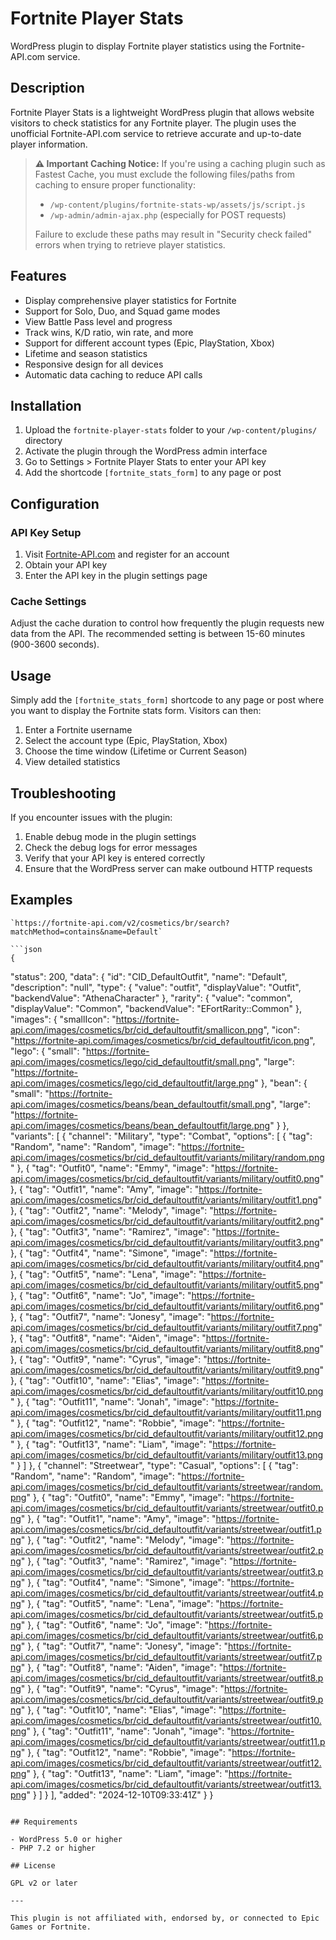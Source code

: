 # Fortnite Player Stats

WordPress plugin to display Fortnite player statistics using the Fortnite-API.com service.

## Description

Fortnite Player Stats is a lightweight WordPress plugin that allows website visitors to check statistics for any Fortnite player. The plugin uses the unofficial Fortnite-API.com service to retrieve accurate and up-to-date player information.

> **⚠️ Important Caching Notice:** If you're using a caching plugin such as Fastest Cache, you must exclude the following files/paths from caching to ensure proper functionality:
> - `/wp-content/plugins/fortnite-stats-wp/assets/js/script.js`
> - `/wp-admin/admin-ajax.php` (especially for POST requests)
> 
> Failure to exclude these paths may result in "Security check failed" errors when trying to retrieve player statistics.



## Features

- Display comprehensive player statistics for Fortnite
- Support for Solo, Duo, and Squad game modes
- View Battle Pass level and progress
- Track wins, K/D ratio, win rate, and more
- Support for different account types (Epic, PlayStation, Xbox)
- Lifetime and season statistics
- Responsive design for all devices
- Automatic data caching to reduce API calls

## Installation

1. Upload the `fortnite-player-stats` folder to your `/wp-content/plugins/` directory
2. Activate the plugin through the WordPress admin interface
3. Go to Settings > Fortnite Player Stats to enter your API key
4. Add the shortcode `[fortnite_stats_form]` to any page or post

## Configuration

### API Key Setup

1. Visit [Fortnite-API.com](https://fortnite-api.com/) and register for an account
2. Obtain your API key
3. Enter the API key in the plugin settings page

### Cache Settings

Adjust the cache duration to control how frequently the plugin requests new data from the API. The recommended setting is between 15-60 minutes (900-3600 seconds).

## Usage

Simply add the `[fortnite_stats_form]` shortcode to any page or post where you want to display the Fortnite stats form. Visitors can then:

1. Enter a Fortnite username
2. Select the account type (Epic, PlayStation, Xbox)
3. Choose the time window (Lifetime or Current Season)
4. View detailed statistics

## Troubleshooting

If you encounter issues with the plugin:

1. Enable debug mode in the plugin settings
2. Check the debug logs for error messages
3. Verify that your API key is entered correctly
4. Ensure that the WordPress server can make outbound HTTP requests

## Examples
    `https://fortnite-api.com/v2/cosmetics/br/search?matchMethod=contains&name=Default`

    ```json
    {
  "status": 200,
  "data": {
    "id": "CID_DefaultOutfit",
    "name": "Default",
    "description": "null",
    "type": {
      "value": "outfit",
      "displayValue": "Outfit",
      "backendValue": "AthenaCharacter"
    },
    "rarity": {
      "value": "common",
      "displayValue": "Common",
      "backendValue": "EFortRarity::Common"
    },
    "images": {
      "smallIcon": "https://fortnite-api.com/images/cosmetics/br/cid_defaultoutfit/smallicon.png",
      "icon": "https://fortnite-api.com/images/cosmetics/br/cid_defaultoutfit/icon.png",
      "lego": {
        "small": "https://fortnite-api.com/images/cosmetics/lego/cid_defaultoutfit/small.png",
        "large": "https://fortnite-api.com/images/cosmetics/lego/cid_defaultoutfit/large.png"
      },
      "bean": {
        "small": "https://fortnite-api.com/images/cosmetics/beans/bean_defaultoutfit/small.png",
        "large": "https://fortnite-api.com/images/cosmetics/beans/bean_defaultoutfit/large.png"
      }
    },
    "variants": [
      {
        "channel": "Military",
        "type": "Combat",
        "options": [
          {
            "tag": "Random",
            "name": "Random",
            "image": "https://fortnite-api.com/images/cosmetics/br/cid_defaultoutfit/variants/military/random.png"
          },
          {
            "tag": "Outfit0",
            "name": "Emmy",
            "image": "https://fortnite-api.com/images/cosmetics/br/cid_defaultoutfit/variants/military/outfit0.png"
          },
          {
            "tag": "Outfit1",
            "name": "Amy",
            "image": "https://fortnite-api.com/images/cosmetics/br/cid_defaultoutfit/variants/military/outfit1.png"
          },
          {
            "tag": "Outfit2",
            "name": "Melody",
            "image": "https://fortnite-api.com/images/cosmetics/br/cid_defaultoutfit/variants/military/outfit2.png"
          },
          {
            "tag": "Outfit3",
            "name": "Ramirez",
            "image": "https://fortnite-api.com/images/cosmetics/br/cid_defaultoutfit/variants/military/outfit3.png"
          },
          {
            "tag": "Outfit4",
            "name": "Simone",
            "image": "https://fortnite-api.com/images/cosmetics/br/cid_defaultoutfit/variants/military/outfit4.png"
          },
          {
            "tag": "Outfit5",
            "name": "Lena",
            "image": "https://fortnite-api.com/images/cosmetics/br/cid_defaultoutfit/variants/military/outfit5.png"
          },
          {
            "tag": "Outfit6",
            "name": "Jo",
            "image": "https://fortnite-api.com/images/cosmetics/br/cid_defaultoutfit/variants/military/outfit6.png"
          },
          {
            "tag": "Outfit7",
            "name": "Jonesy",
            "image": "https://fortnite-api.com/images/cosmetics/br/cid_defaultoutfit/variants/military/outfit7.png"
          },
          {
            "tag": "Outfit8",
            "name": "Aiden",
            "image": "https://fortnite-api.com/images/cosmetics/br/cid_defaultoutfit/variants/military/outfit8.png"
          },
          {
            "tag": "Outfit9",
            "name": "Cyrus",
            "image": "https://fortnite-api.com/images/cosmetics/br/cid_defaultoutfit/variants/military/outfit9.png"
          },
          {
            "tag": "Outfit10",
            "name": "Elias",
            "image": "https://fortnite-api.com/images/cosmetics/br/cid_defaultoutfit/variants/military/outfit10.png"
          },
          {
            "tag": "Outfit11",
            "name": "Jonah",
            "image": "https://fortnite-api.com/images/cosmetics/br/cid_defaultoutfit/variants/military/outfit11.png"
          },
          {
            "tag": "Outfit12",
            "name": "Robbie",
            "image": "https://fortnite-api.com/images/cosmetics/br/cid_defaultoutfit/variants/military/outfit12.png"
          },
          {
            "tag": "Outfit13",
            "name": "Liam",
            "image": "https://fortnite-api.com/images/cosmetics/br/cid_defaultoutfit/variants/military/outfit13.png"
          }
        ]
      },
      {
        "channel": "Streetwear",
        "type": "Casual",
        "options": [
          {
            "tag": "Random",
            "name": "Random",
            "image": "https://fortnite-api.com/images/cosmetics/br/cid_defaultoutfit/variants/streetwear/random.png"
          },
          {
            "tag": "Outfit0",
            "name": "Emmy",
            "image": "https://fortnite-api.com/images/cosmetics/br/cid_defaultoutfit/variants/streetwear/outfit0.png"
          },
          {
            "tag": "Outfit1",
            "name": "Amy",
            "image": "https://fortnite-api.com/images/cosmetics/br/cid_defaultoutfit/variants/streetwear/outfit1.png"
          },
          {
            "tag": "Outfit2",
            "name": "Melody",
            "image": "https://fortnite-api.com/images/cosmetics/br/cid_defaultoutfit/variants/streetwear/outfit2.png"
          },
          {
            "tag": "Outfit3",
            "name": "Ramirez",
            "image": "https://fortnite-api.com/images/cosmetics/br/cid_defaultoutfit/variants/streetwear/outfit3.png"
          },
          {
            "tag": "Outfit4",
            "name": "Simone",
            "image": "https://fortnite-api.com/images/cosmetics/br/cid_defaultoutfit/variants/streetwear/outfit4.png"
          },
          {
            "tag": "Outfit5",
            "name": "Lena",
            "image": "https://fortnite-api.com/images/cosmetics/br/cid_defaultoutfit/variants/streetwear/outfit5.png"
          },
          {
            "tag": "Outfit6",
            "name": "Jo",
            "image": "https://fortnite-api.com/images/cosmetics/br/cid_defaultoutfit/variants/streetwear/outfit6.png"
          },
          {
            "tag": "Outfit7",
            "name": "Jonesy",
            "image": "https://fortnite-api.com/images/cosmetics/br/cid_defaultoutfit/variants/streetwear/outfit7.png"
          },
          {
            "tag": "Outfit8",
            "name": "Aiden",
            "image": "https://fortnite-api.com/images/cosmetics/br/cid_defaultoutfit/variants/streetwear/outfit8.png"
          },
          {
            "tag": "Outfit9",
            "name": "Cyrus",
            "image": "https://fortnite-api.com/images/cosmetics/br/cid_defaultoutfit/variants/streetwear/outfit9.png"
          },
          {
            "tag": "Outfit10",
            "name": "Elias",
            "image": "https://fortnite-api.com/images/cosmetics/br/cid_defaultoutfit/variants/streetwear/outfit10.png"
          },
          {
            "tag": "Outfit11",
            "name": "Jonah",
            "image": "https://fortnite-api.com/images/cosmetics/br/cid_defaultoutfit/variants/streetwear/outfit11.png"
          },
          {
            "tag": "Outfit12",
            "name": "Robbie",
            "image": "https://fortnite-api.com/images/cosmetics/br/cid_defaultoutfit/variants/streetwear/outfit12.png"
          },
          {
            "tag": "Outfit13",
            "name": "Liam",
            "image": "https://fortnite-api.com/images/cosmetics/br/cid_defaultoutfit/variants/streetwear/outfit13.png"
          }
        ]
      }
    ],
    "added": "2024-12-10T09:33:41Z"
  }
}
```

## Requirements

- WordPress 5.0 or higher
- PHP 7.2 or higher

## License

GPL v2 or later

---

This plugin is not affiliated with, endorsed by, or connected to Epic Games or Fortnite.
